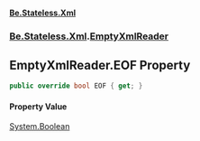 #### [Be.Stateless.Xml](README.md 'README')
### [Be.Stateless.Xml](Be.Stateless.Xml.md 'Be.Stateless.Xml').[EmptyXmlReader](EmptyXmlReader.md 'Be.Stateless.Xml.EmptyXmlReader')

## EmptyXmlReader.EOF Property

```csharp
public override bool EOF { get; }
```

#### Property Value
[System.Boolean](https://docs.microsoft.com/en-us/dotnet/api/System.Boolean 'System.Boolean')
